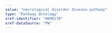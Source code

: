 ```yaml
---
value: "neurological disorder disease pathway"
type: "Pathway Ontology"
xref-identifier: "0000178"
xref-dataSource: "PW"
---
```

